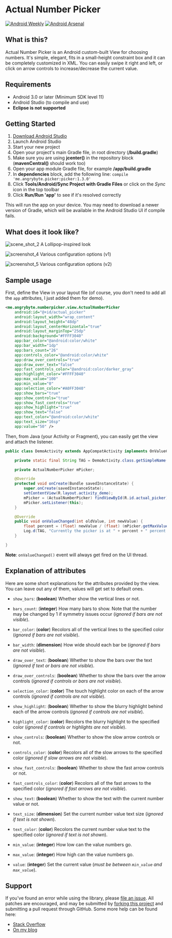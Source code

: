 Actual Number Picker
====================
[![Android Weekly](https://img.shields.io/badge/Android%20Weekly-185-blue.svg)](http://androidweekly.net/issues/issue-185)
[![Android Arsenal](https://img.shields.io/badge/Android%20Arsenal-Actual%20Number%20Picker-brightgreen.svg?style=flat)](http://android-arsenal.com/details/1/3415)

What is this?
-------------
Actual Number Picker is an Android custom-built View for choosing numbers. 
It's simple, elegant, fits in a small-height constraint box and it can be completely customized in XML.
You can easily swipe it right and left, or click on arrow controls to increase/decrease the current value.

Requirements
------------
- Android 3.0 or later (Minimum SDK level 11)
- Android Studio (to compile and use)
- **Eclipse is not supported**

Getting Started
---------------
1. [Download Android Studio](http://developer.android.com/sdk/index.html)
1. Launch Android Studio
1. Start your new project
1. Open your project's main Gradle file, in root directory (**/build.gradle**)
1. Make sure you are using **jcenter()** in the repository block (**mavenCentral()** should work too)
1. Open your app module Gradle file, for example **/app/build.gradle**
1. In **dependencies** block, add the following line: `compile 'me.angrybyte.picker:picker:1.3.0'`
1. Click **Tools/Android/Sync Project with Gradle Files** or click on the *Sync* icon in the top toolbar
1. Click **Run/Run 'app'** to see if it's resolved correctly

This will run the app on your device. You may need to download a newer version of Gradle, which will be available in the Android Studio UI if compile fails.

What does it look like?
----------------------
![scene_shot_2](https://raw.githubusercontent.com/milosmns/actual-number-picker/master/assets/Imagery_3.png)
A Lollipop-inspired look

![screenshot_4](https://raw.githubusercontent.com/milosmns/actual-number-picker/master/assets/Imagery_4.png)
Various configuration options (v1)

![screenshot_5](https://raw.githubusercontent.com/milosmns/actual-number-picker/master/assets/Imagery_5.png)
Various configuration options (v2)

Sample usage
------------
First, define the View in your layout file (of course, you don't need to add all the `app` attributes, I just added them for demo).

```xml
<me.angrybyte.numberpicker.view.ActualNumberPicker
    android:id="@+id/actual_picker"
    android:layout_width="wrap_content"
    android:layout_height="48dp"
    android:layout_centerHorizontal="true"
    android:layout_marginTop="25dp"
    android:background="#FFFF3040"
    app:bar_color="@android:color/white"
    app:bar_width="1dp"
    app:bars_count="26"
    app:controls_color="@android:color/white"
    app:draw_over_controls="true"
    app:draw_over_text="false"
    app:fast_controls_color="@android:color/darker_gray"
    app:highlight_color="#FFFF3040"
    app:max_value="100"
    app:min_value="0"
    app:selection_color="#A0FF3040"
    app:show_bars="true"
    app:show_controls="true"
    app:show_fast_controls="true"
    app:show_highlight="true"
    app:show_text="false"
    app:text_color="@android:color/white"
    app:text_size="16sp"
    app:value="50" />
```

Then, from Java (your Activity or Fragment), you can easily get the view and attach the listener.
```java
public class DemoActivity extends AppCompatActivity implements OnValueChangeListener {

    private static final String TAG = DemoActivity.class.getSimpleName();

    private ActualNumberPicker mPicker;

    @Override
    protected void onCreate(Bundle savedInstanceState) {
        super.onCreate(savedInstanceState);
        setContentView(R.layout.activity_demo);
        mPicker = (ActualNumberPicker) findViewById(R.id.actual_picker);
        mPicker.setListener(this);
    }

    @Override
    public void onValueChanged(int oldValue, int newValue) {
        float percent = (float) newValue / (float) (mPicker.getMaxValue() - mPicker.getMinValue());
        Log.d(TAG, "Currently the picker is at " + percent + " percent.");
    }

}
```
**Note**: `onValueChanged()` event will always get fired on the UI thread.

Explanation of attributes
-------------------------
Here are some short explanations for the attributes provided by the view. You can leave out any of them, values will get set to default ones.

- `show_bars`: (**boolean**) Whether show the vertical lines or not.
- `bars_count`: (**integer**) How many bars to show. Note that the number may be changed by 1 if symmetry issues occur (*ignored if bars are not visible*).
- `bar_color`: (**color**) Recolors all of the vertical lines to the specified color (*ignored if bars are not visible*).
- `bar_width`: (**dimension**) How wide should each bar be (*ignored if bars are not visible*).
- `draw_over_text`: (**boolean**) Whether to show the bars over the text (*ignored if text or bars are not visible*).
- `draw_over_controls`: (**boolean**) Whether to show the bars over the arrow controls (*ignored if controls or bars are not visible*).

- `selection_color`: (**color**) The touch highlight color on each of the arrow controls (*ignored if controls are not visible*).

- `show_highlight`: (**boolean**) Whether to show the blurry highlight behind each of the arrow controls (*ignored if controls are not visible*).
- `highlight_color`: (**color**) Recolors the blurry highlight to the specified color (*ignored if controls or highlights are not visible*).

- `show_controls`: (**boolean**) Whether to show the slow arrow controls or not.
- `controls_color`: (**color**) Recolors all of the slow arrows to the specified color (*ignored if slow arrows are not visible*).

- `show_fast_controls`: (**boolean**) Whether to show the fast arrow controls or not.
- `fast_controls_color`: (**color**) Recolors all of the fast arrows to the specified color (*ignored if fast arrows are not visible*).

- `show_text`: (**boolean**) Whether to show the text with the current number value or not.
- `text_size`: (**dimension**) Set the current number value text size (*ignored if text is not shown*).
- `text_color`: (**color**) Recolors the current number value text to the specified color (*ignored if text is not shown*).

- `min_value`: (**integer**) How low can the value numbers go.
- `max_value`: (**integer**) How high can the value numbers go.
- `value`: (**integer**) Set the current value (*must be between `min_value` and `max_value`*).

Support
-------
If you've found an error while using the library, please [file an issue](https://github.com/milosmns/actual-number-picker/issues/new).
All patches are encouraged, and may be submitted by [forking this project](https://github.com/milosmns/actual-number-picker/fork) and
submitting a pull request through GitHub.
Some more help can be found here:
- [Stack Overflow](http://stackoverflow.com/questions/tagged/actual-number-picker)
- [On my blog](http://angrybyte.me)

